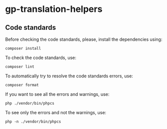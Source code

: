 # gp-translation-helpers


## Code standards

Before checking the code standards, please, install the dependencies using:
```
composer install
```

To check the code standards, use:
```
composer lint
```

To automatically try to resolve the code standards errors, use:
```
composer format
```

If you want to see all the errors and warnings, use:
```
php ./vendor/bin/phpcs
```

To see only the errors and not the warnings, use:
```
php -n ./vendor/bin/phpcs
```